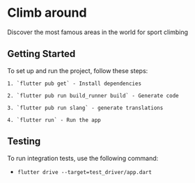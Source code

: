# Climb around

Discover the most famous areas in the world for sport climbing

## Getting Started

To set up and run the project, follow these steps:

    1. `flutter pub get` - Install dependencies

    2. `flutter pub run build_runner build` - Generate code

    3. `flutter pub run slang` - generate translations

    4. `flutter run` - Run the app

## Testing

To run integration tests, use the following command:

- `flutter drive --target=test_driver/app.dart`




